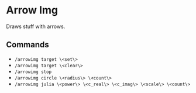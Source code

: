 # Arrow Img
Draws stuff with arrows.

## Commands
  - `/arrowimg target \<set\>`
  - `/arrowimg target \<clear\>`
  - `/arrowimg stop`
  - `/arrowimg circle \<radius\> \<count\>`
  - `/arrowimg julia \<power\> \<c_real\> \<c_imag\> \<scale\> \<count\>`